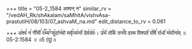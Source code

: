 +++
title = "05-2_1584 अश्वन् न"
similar_rv = "/vedAH_Rk/shAkalam/saMhitA/vishvAsa-prastutiH/08/103/07_ashvaM_na.md"
edit_distance_to_rv = 0.061

+++
अ꣢श्वं꣣ न꣢ गी꣣र्भी꣢ र꣣꣬थ्य꣢꣯ꣳसु꣣दा꣡न꣢वो मर्मृ꣣ज्य꣡न्ते꣢ देव꣣य꣡वः꣢। उ꣣भे꣢ तो꣣के꣡ तन꣢꣯ये दस्म विश्पते꣣ प꣢र्षि꣣ रा꣡धो꣢ म꣣घो꣡ना꣢म् ॥ 05-2:1584 ॥ ॥5 (पु)॥

<div class="js_include " url="/vedAH_Rk/shAkalam/saMhitA/vishvAsa-prastutiH/08/103/07_ashvaM_na.md"  newLevelForH1="2" title="विश्वास-शाकल-प्रस्तुतिः"  > </div>